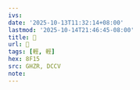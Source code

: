 ```yaml
---
ivs:
date: '2025-10-13T11:32:14+08:00'
lastmod: '2025-10-14T21:46:45-08:00'
title: 󰬎
url: 󰬎
tags: [輕, 輕]
hex: 8F15
src: GHZR, DCCV
note:
---
```

